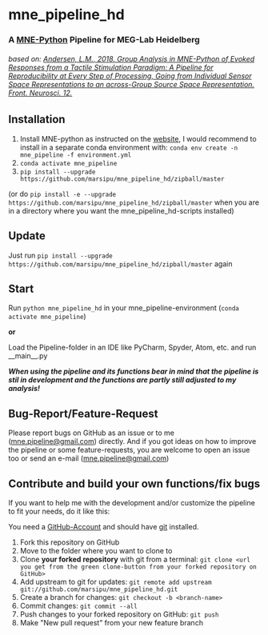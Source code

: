 # mne_pipeline_hd
### A [MNE-Python](https://mne.tools/stable/index.html) Pipeline for MEG-Lab Heidelberg
###### based on: [Andersen, L.M., 2018. Group Analysis in MNE-Python of Evoked Responses from a Tactile Stimulation Paradigm: A Pipeline for Reproducibility at Every Step of Processing, Going from Individual Sensor Space Representations to an across-Group Source Space Representation. Front. Neurosci. 12.](https://doi.org/10.3389/fnins.2018.00006)

## Installation
1. Install MNE-python as instructed on the [website](https://www.martinos.org/mne/stable/install_mne_python.html),
I would recommend to install in a separate conda environment with:
`conda env create -n mne_pipeline -f environment.yml`
2. `conda activate mne_pipeline`
3. `pip install --upgrade https://github.com/marsipu/mne_pipeline_hd/zipball/master`

(or do `pip install -e --upgrade https://github.com/marsipu/mne_pipeline_hd/zipball/master`
 when you are in a directory where you want the mne_pipeline_hd-scripts installed)


## Update
Just run `pip install --upgrade https://github.com/marsipu/mne_pipeline_hd/zipball/master` again

## Start
Run `python mne_pipeline_hd` in your mne_pipeline-environment (`conda activate mne_pipeline`)

**or**

Load the Pipeline-folder in an IDE like PyCharm, Spyder, Atom, etc. and run \_\_main\_\_.py

***When using the pipeline and its functions bear in mind that the pipeline is stil in development 
and the functions are partly still adjusted to my analysis!***

## Bug-Report/Feature-Request
Please report bugs on GitHub as an issue or to me (mne.pipeline@gmail.com) directly.
And if you got ideas on how to improve the pipeline or some feature-requests,
you are welcome to open an issue too or send an e-mail (mne.pipeline@gmail.com)

## Contribute and build your own functions/fix bugs

If you want to help me with the development and/or customize the pipeline to fit your needs, do it like this:

You need a [GitHub-Account](https://github.com/)
and should have [git](https://git-scm.com/book/en/v2/Getting-Started-Installing-Git) installed.

1. Fork this repository on GitHub
2. Move to the folder where you want to clone to
3. Clone **your forked repository** with git from a terminal: `git clone <url you get from the green clone-button from your forked repository on GitHub>`
4. Add upstream to git for updates: `git remote add upstream git://github.com/marsipu/mne_pipeline_hd.git`
5. Create a branch for changes: `git checkout -b <branch-name>`
6. Commit changes: `git commit --all `
7. Push changes to your forked repository on GitHub: `git push`
8. Make "New pull request" from your new feature branch
